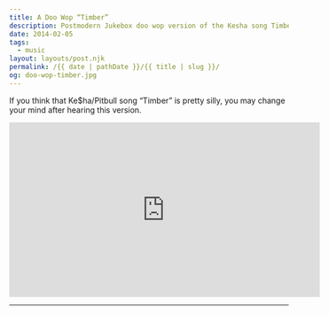 ```yaml
---
title: A Doo Wop “Timber”
description: Postmodern Jukebox doo wop version of the Kesha song Timber.
date: 2014-02-05
tags: 
  - music
layout: layouts/post.njk
permalink: /{{ date | pathDate }}/{{ title | slug }}/
og: doo-wop-timber.jpg
---
```


If you think that Ke$ha/Pitbull song “Timber” is pretty silly, you may change your mind after hearing this version.

<iframe class="youtube-video" width="560" height="315" src="https://www.youtube.com/embed/GZQJrM09jbU" title="YouTube video player" frameborder="0" allow="accelerometer; autoplay; clipboard-write; encrypted-media; gyroscope; picture-in-picture; web-share" allowfullscreen></iframe>

---
